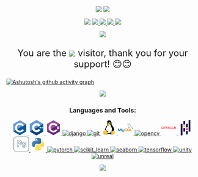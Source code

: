 <p align="center">
  <img src="https://capsule-render.vercel.app/api?type=waving&color=timeGradient&height=300&section=header&text=Hello%20World&fontSize=90&fontAlign=50&fontAlignY=30&desc=I%20am%20KeroYao&descAlign=50&descSize=30&descAlignY=60&animation=twinkling" />

  <a href="https://git.io/typing-svg">
    <img src="https://readme-typing-svg.demolab.com?font=Fira+Code&weight=600&size=30&pause=1000&center=%E9%94%99%E8%AF%AF%E7%9A%84&vCenter=%E9%94%99%E8%AF%AF%E7%9A%84&repeat=%E7%9C%9F%E7%9A%84&random=%E9%94%99%E8%AF%AF%E7%9A%84&width=700&lines=Welcome+to+my+GitHub+personal+homepage" />
  </a>
</p>

<p align="center">
  <img src="https://komarev.com/ghpvc/?username=Kero-Yao&abbreviated=true" />
  <a href="https://space.bilibili.com/1759606105">
    <img src="https://img.shields.io/badge/bilibili-KeroYao-%2300A1D6?style=flat&logo=bilibili&logoColor=%2300A1D6&logoSize=auto&label=bilibili&labelColor=%23FFFFFF&color=%2300A1D6&cacheSeconds=36000" />
  </a>
  <a href="https://github.com/Kero-Yao">
    <img src="https://img.shields.io/badge/bilibili-KeroYao-%2300A1D6?style=flat&logo=GitHub&logoColor=%23181717&logoSize=auto&label=GitHub&labelColor=%23FFFFFF&color=%2300A1D6&cacheSeconds=36000" />
  </a>
  <a href="https://blog.csdn.net/m0_63800285">
    <img src="https://img.shields.io/badge/bilibili-%E6%97%A0%E6%83%85%E5%89%91%E5%AE%A2%E6%97%A0%E6%83%85%E5%89%91-%2300A1D6?style=flat&logo=CSDN&logoColor=%23FC5531&logoSize=auto&label=%20&labelColor=%23FFFFFF&color=%23FC5531&cacheSeconds=36000" />
  </a>
  <img src="https://img.shields.io/badge/bilibili-1043729351-%2300A1D6?style=flat&logo=QQ&logoColor=%231EBAFC&logoSize=auto&label=%20QQ&labelColor=%23FFFFFF&color=%231EBAFC&cacheSeconds=36000" />
</p>

<p align="center">
  <img src="https://github-readme-stats.vercel.app/api?username=Kero-Yao&show_icons=true&theme=transparent&hide_border=true" />
</p>




<p align="center" style="font-size: 24px;">
  You are the <img src="https://profile-counter.glitch.me/Kero-Yao/count.svg" style="vertical-align: middle;"/> visitor, thank you for your support! 😊😊
</p>


[![Ashutosh's github activity graph](https://github-readme-activity-graph.vercel.app/graph?username=Kero-Yao&theme=github&bg_color=transparent&color=808080)](https://github.com/ashutosh00710/github-readme-activity-graph)


<div align="center"> <img src="https://github-profile-trophy.vercel.app/?username=Kero-Yao&theme=flat"> </div>


<h3 align="center">Languages and Tools:</h3>
<p align="center"> <a href="https://www.cprogramming.com/" target="_blank" rel="noreferrer"> <img src="https://raw.githubusercontent.com/devicons/devicon/master/icons/c/c-original.svg" alt="c" width="40" height="40"/> </a> <a href="https://www.w3schools.com/cpp/" target="_blank" rel="noreferrer"> <img src="https://raw.githubusercontent.com/devicons/devicon/master/icons/cplusplus/cplusplus-original.svg" alt="cplusplus" width="40" height="40"/> </a> <a href="https://www.w3schools.com/cs/" target="_blank" rel="noreferrer"> <img src="https://raw.githubusercontent.com/devicons/devicon/master/icons/csharp/csharp-original.svg" alt="csharp" width="40" height="40"/> </a> <a href="https://www.djangoproject.com/" target="_blank" rel="noreferrer"> <img src="https://cdn.worldvectorlogo.com/logos/django.svg" alt="django" width="40" height="40"/> </a> <a href="https://git-scm.com/" target="_blank" rel="noreferrer"> <img src="https://www.vectorlogo.zone/logos/git-scm/git-scm-icon.svg" alt="git" width="40" height="40"/> </a> <a href="https://www.linux.org/" target="_blank" rel="noreferrer"> <img src="https://raw.githubusercontent.com/devicons/devicon/master/icons/linux/linux-original.svg" alt="linux" width="40" height="40"/> </a> <a href="https://www.mysql.com/" target="_blank" rel="noreferrer"> <img src="https://raw.githubusercontent.com/devicons/devicon/master/icons/mysql/mysql-original-wordmark.svg" alt="mysql" width="40" height="40"/> </a> <a href="https://opencv.org/" target="_blank" rel="noreferrer"> <img src="https://www.vectorlogo.zone/logos/opencv/opencv-icon.svg" alt="opencv" width="40" height="40"/> </a> <a href="https://www.oracle.com/" target="_blank" rel="noreferrer"> <img src="https://raw.githubusercontent.com/devicons/devicon/master/icons/oracle/oracle-original.svg" alt="oracle" width="40" height="40"/> </a> <a href="https://pandas.pydata.org/" target="_blank" rel="noreferrer"> <img src="https://raw.githubusercontent.com/devicons/devicon/2ae2a900d2f041da66e950e4d48052658d850630/icons/pandas/pandas-original.svg" alt="pandas" width="40" height="40"/> </a> <a href="https://www.photoshop.com/en" target="_blank" rel="noreferrer"> <img src="https://raw.githubusercontent.com/devicons/devicon/master/icons/photoshop/photoshop-line.svg" alt="photoshop" width="40" height="40"/> </a> <a href="https://www.python.org" target="_blank" rel="noreferrer"> <img src="https://raw.githubusercontent.com/devicons/devicon/master/icons/python/python-original.svg" alt="python" width="40" height="40"/> </a> <a href="https://pytorch.org/" target="_blank" rel="noreferrer"> <img src="https://www.vectorlogo.zone/logos/pytorch/pytorch-icon.svg" alt="pytorch" width="40" height="40"/> </a> <a href="https://scikit-learn.org/" target="_blank" rel="noreferrer"> <img src="https://upload.wikimedia.org/wikipedia/commons/0/05/Scikit_learn_logo_small.svg" alt="scikit_learn" width="40" height="40"/> </a> <a href="https://seaborn.pydata.org/" target="_blank" rel="noreferrer"> <img src="https://seaborn.pydata.org/_images/logo-mark-lightbg.svg" alt="seaborn" width="40" height="40"/> </a> <a href="https://www.tensorflow.org" target="_blank" rel="noreferrer"> <img src="https://www.vectorlogo.zone/logos/tensorflow/tensorflow-icon.svg" alt="tensorflow" width="40" height="40"/> </a> <a href="https://unity.com/" target="_blank" rel="noreferrer"> <img src="https://www.vectorlogo.zone/logos/unity3d/unity3d-icon.svg" alt="unity" width="40" height="40"/> </a> <a href="https://unrealengine.com/" target="_blank" rel="noreferrer"> <img src="https://raw.githubusercontent.com/kenangundogan/fontisto/036b7eca71aab1bef8e6a0518f7329f13ed62f6b/icons/svg/brand/unreal-engine.svg" alt="unreal" width="40" height="40"/> </a> </p>

<p align="center">
  <img src="https://github-readme-stats.vercel.app/api/top-langs/?username=Kero-Yao&layout=compact&theme=default" />
</p>




</p>

